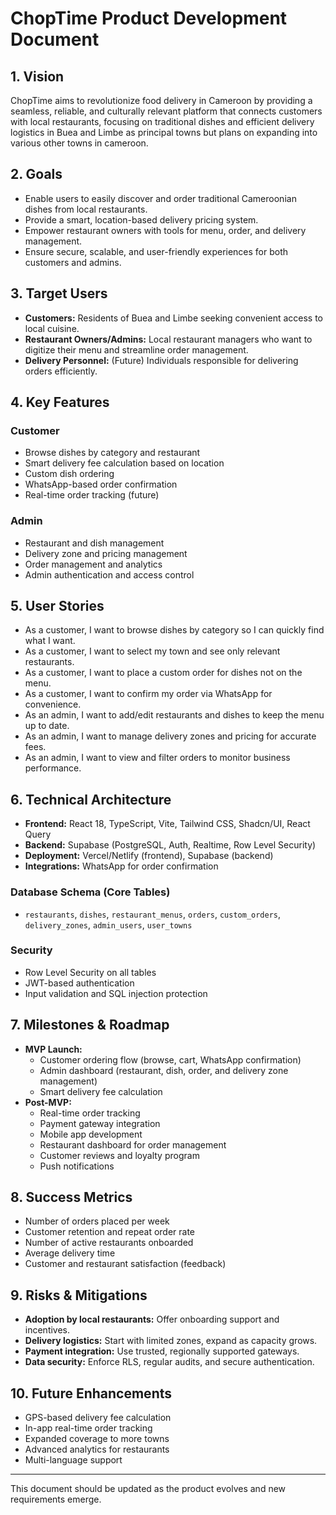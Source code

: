 # ChopTime Product Development Document

## 1. Vision
ChopTime aims to revolutionize food delivery in Cameroon by providing a seamless, reliable, and culturally relevant platform that connects customers with local restaurants, focusing on traditional dishes and efficient delivery logistics in Buea and Limbe as principal towns but plans on expanding into various other towns in cameroon.

## 2. Goals
- Enable users to easily discover and order traditional Cameroonian dishes from local restaurants.
- Provide a smart, location-based delivery pricing system.
- Empower restaurant owners with tools for menu, order, and delivery management.
- Ensure secure, scalable, and user-friendly experiences for both customers and admins.

## 3. Target Users
- **Customers:** Residents of Buea and Limbe seeking convenient access to local cuisine.
- **Restaurant Owners/Admins:** Local restaurant managers who want to digitize their menu and streamline order management.
- **Delivery Personnel:** (Future) Individuals responsible for delivering orders efficiently.

## 4. Key Features
### Customer
- Browse dishes by category and restaurant
- Smart delivery fee calculation based on location
- Custom dish ordering
- WhatsApp-based order confirmation
- Real-time order tracking (future)

### Admin
- Restaurant and dish management
- Delivery zone and pricing management
- Order management and analytics
- Admin authentication and access control

## 5. User Stories
- As a customer, I want to browse dishes by category so I can quickly find what I want.
- As a customer, I want to select my town and see only relevant restaurants.
- As a customer, I want to place a custom order for dishes not on the menu.
- As a customer, I want to confirm my order via WhatsApp for convenience.
- As an admin, I want to add/edit restaurants and dishes to keep the menu up to date.
- As an admin, I want to manage delivery zones and pricing for accurate fees.
- As an admin, I want to view and filter orders to monitor business performance.

## 6. Technical Architecture
- **Frontend:** React 18, TypeScript, Vite, Tailwind CSS, Shadcn/UI, React Query
- **Backend:** Supabase (PostgreSQL, Auth, Realtime, Row Level Security)
- **Deployment:** Vercel/Netlify (frontend), Supabase (backend)
- **Integrations:** WhatsApp for order confirmation

### Database Schema (Core Tables)
- `restaurants`, `dishes`, `restaurant_menus`, `orders`, `custom_orders`, `delivery_zones`, `admin_users`, `user_towns`

### Security
- Row Level Security on all tables
- JWT-based authentication
- Input validation and SQL injection protection

## 7. Milestones & Roadmap
- **MVP Launch:**
  - Customer ordering flow (browse, cart, WhatsApp confirmation)
  - Admin dashboard (restaurant, dish, order, and delivery zone management)
  - Smart delivery fee calculation
- **Post-MVP:**
  - Real-time order tracking
  - Payment gateway integration
  - Mobile app development
  - Restaurant dashboard for order management
  - Customer reviews and loyalty program
  - Push notifications

## 8. Success Metrics
- Number of orders placed per week
- Customer retention and repeat order rate
- Number of active restaurants onboarded
- Average delivery time
- Customer and restaurant satisfaction (feedback)

## 9. Risks & Mitigations
- **Adoption by local restaurants:** Offer onboarding support and incentives.
- **Delivery logistics:** Start with limited zones, expand as capacity grows.
- **Payment integration:** Use trusted, regionally supported gateways.
- **Data security:** Enforce RLS, regular audits, and secure authentication.

## 10. Future Enhancements
- GPS-based delivery fee calculation
- In-app real-time order tracking
- Expanded coverage to more towns
- Advanced analytics for restaurants
- Multi-language support

---
This document should be updated as the product evolves and new requirements emerge. 
